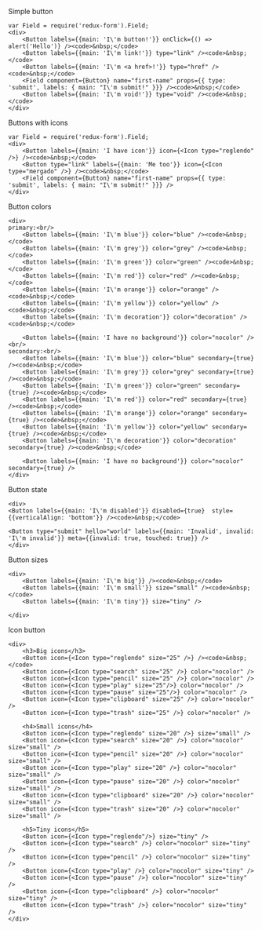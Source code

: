 Simple button

    var Field = require('redux-form').Field;
    <div>
        <Button labels={{main: 'I\'m button!'}} onClick={() => alert('Hello')} /><code>&nbsp;</code>
        <Button labels={{main: 'I\'m link!'}} type="link" /><code>&nbsp;</code>
        <Button labels={{main: 'I\'m <a href>!'}} type="href" /><code>&nbsp;</code>
        <Field component={Button} name="first-name" props={{ type: 'submit', labels: { main: "I\'m submit!" }}} /><code>&nbsp;</code>
        <Button labels={{main: 'I\'m void!'}} type="void" /><code>&nbsp;</code>
    </div>

Buttons with icons

    var Field = require('redux-form').Field;
    <div>
        <Button labels={{main: 'I have icon'}} icon={<Icon type="reglendo" />} /><code>&nbsp;</code>
        <Button type="link" labels={{main: 'Me too'}} icon={<Icon type="mergado" />} /><code>&nbsp;</code>
        <Field component={Button} name="first-name" props={{ type: 'submit', labels: { main: "I\'m submit!" }}} />
    </div>

Button colors

    <div>
    primary:<br/>
        <Button labels={{main: 'I\'m blue'}} color="blue" /><code>&nbsp;</code>
        <Button labels={{main: 'I\'m grey'}} color="grey" /><code>&nbsp;</code>
        <Button labels={{main: 'I\'m green'}} color="green" /><code>&nbsp;</code>
        <Button labels={{main: 'I\'m red'}} color="red" /><code>&nbsp;</code>
        <Button labels={{main: 'I\'m orange'}} color="orange" /><code>&nbsp;</code>
        <Button labels={{main: 'I\'m yellow'}} color="yellow" /><code>&nbsp;</code>
        <Button labels={{main: 'I\'m decoration'}} color="decoration" /><code>&nbsp;</code>

        <Button labels={{main: 'I have no background'}} color="nocolor" /><br/>
    secondary:<br/>
        <Button labels={{main: 'I\'m blue'}} color="blue" secondary={true} /><code>&nbsp;</code>
        <Button labels={{main: 'I\'m grey'}} color="grey" secondary={true} /><code>&nbsp;</code>
        <Button labels={{main: 'I\'m green'}} color="green" secondary={true} /><code>&nbsp;</code>
        <Button labels={{main: 'I\'m red'}} color="red" secondary={true} /><code>&nbsp;</code>
        <Button labels={{main: 'I\'m orange'}} color="orange" secondary={true} /><code>&nbsp;</code>
        <Button labels={{main: 'I\'m yellow'}} color="yellow" secondary={true} /><code>&nbsp;</code>
        <Button labels={{main: 'I\'m decoration'}} color="decoration" secondary={true} /><code>&nbsp;</code>

        <Button labels={{main: 'I have no background'}} color="nocolor" secondary={true} />
    </div>

Button state

    <div>
    <Button labels={{main: 'I\'m disabled'}} disabled={true}  style={{verticalAlign: 'bottom'}} /><code>&nbsp;</code>

    <Button type="submit" hello="world" labels={{main: 'Invalid', invalid: 'I\'m invalid'}} meta={{invalid: true, touched: true}} />
    </div>

Button sizes

    <div>
        <Button labels={{main: 'I\'m big'}} /><code>&nbsp;</code>
        <Button labels={{main: 'I\'m small'}} size="small" /><code>&nbsp;</code>
        <Button labels={{main: 'I\'m tiny'}} size="tiny" />

    </div>

Icon button

    <div>
        <h3>Big icons</h3>
        <Button icon={<Icon type="reglendo" size="25" />} /><code>&nbsp;</code>
        <Button icon={<Icon type="search" size="25" />} color="nocolor" />
        <Button icon={<Icon type="pencil" size="25" />} color="nocolor" />
        <Button icon={<Icon type="play" size="25"/>} color="nocolor" />
        <Button icon={<Icon type="pause" size="25"/>} color="nocolor" />
        <Button icon={<Icon type="clipboard" size="25" />} color="nocolor" />
        <Button icon={<Icon type="trash" size="25" />} color="nocolor" />

        <h4>Small icons</h4>
        <Button icon={<Icon type="reglendo" size="20" />} size="small" />
        <Button icon={<Icon type="search" size="20" />} color="nocolor" size="small" />
        <Button icon={<Icon type="pencil" size="20" />} color="nocolor" size="small" />
        <Button icon={<Icon type="play" size="20" />} color="nocolor" size="small" />
        <Button icon={<Icon type="pause" size="20" />} color="nocolor" size="small" />
        <Button icon={<Icon type="clipboard" size="20" />} color="nocolor" size="small" />
        <Button icon={<Icon type="trash" size="20" />} color="nocolor" size="small" />

        <h5>Tiny icons</h5>
        <Button icon={<Icon type="reglendo"/>} size="tiny" />
        <Button icon={<Icon type="search" />} color="nocolor" size="tiny" />
        <Button icon={<Icon type="pencil" />} color="nocolor" size="tiny" />
        <Button icon={<Icon type="play" />} color="nocolor" size="tiny" />
        <Button icon={<Icon type="pause" />} color="nocolor" size="tiny" />
        <Button icon={<Icon type="clipboard" />} color="nocolor" size="tiny" />
        <Button icon={<Icon type="trash" />} color="nocolor" size="tiny" />
    </div>
